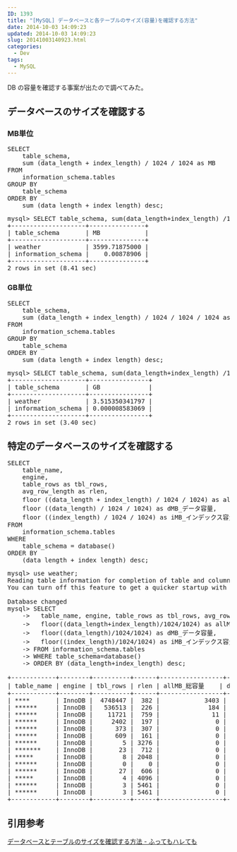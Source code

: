 ```yaml
---
ID: 1393
title: "[MySQL] データベースと各テーブルのサイズ(容量)を確認する方法"
date: 2014-10-03 14:09:23
updated: 2014-10-03 14:09:23
slug: 20141003140923.html
categories:
  - Dev
tags:
  - MySQL
---
```


DB の容量を確認する事案が出たので調べてみた。

<!--more-->
<h2>データベースのサイズを確認する</h2>
<h3>MB単位</h3>
<pre class="sql">SELECT
    table_schema,
    sum (data_length + index_length) / 1024 / 1024 as MB
FROM
    information_schema.tables
GROUP BY
    table_schema
ORDER BY
    sum (data_length + index_length) desc;</pre>

<pre class="cmd">
mysql> SELECT table_schema, sum(data_length+index_length) /1024 /1024 as MB FROM information_schema.tables GROUP BY table_schema ORDER BY sum(data_length+index_length) desc;
+--------------------+---------------+
| table_schema       | MB            |
+--------------------+---------------+
| weather            | 3599.71875000 |
| information_schema |    0.00878906 |
+--------------------+---------------+
2 rows in set (8.41 sec)
</pre>

<h3>GB単位</h3>
<pre class="sql">SELECT
    table_schema,
    sum (data_length + index_length) / 1024 / 1024 / 1024 as GB
FROM
    information_schema.tables
GROUP BY
    table_schema
ORDER BY
    sum (data_length + index_length) desc;</pre>

<pre class="cmd">
mysql> SELECT table_schema, sum(data_length+index_length) /1024 /1024/1024 as GB FROM information_schema.tables GROUP BY table_schema ORDER BY sum(data_length+index_length) desc;
+--------------------+----------------+
| table_schema       | GB             |
+--------------------+----------------+
| weather            | 3.515350341797 |
| information_schema | 0.000008583069 |
+--------------------+----------------+
2 rows in set (3.40 sec)
</pre>

<h2>特定のデータベースのサイズを確認する</h2>
<pre class="sql">SELECT
    table_name,
    engine,
    table_rows as tbl_rows,
    avg_row_length as rlen,
    floor ((data_length + index_length) / 1024 / 1024) as allMB_総容量,
    floor ((data_length) / 1024 / 1024) as dMB_データ容量,
    floor ((index_length) / 1024 / 1024) as iMB_インデックス容量
FROM
    information_schema.tables
WHERE
    table_schema = database()
ORDER BY
    (data_length + index_length) desc;</pre>

<pre class="cmd">
mysql> use weather;
Reading table information for completion of table and column names
You can turn off this feature to get a quicker startup with -A

Database changed
mysql> SELECT
    ->   table_name, engine, table_rows as tbl_rows, avg_row_length as rlen,
    ->   floor((data_length+index_length)/1024/1024) as allMB_総容量,
    ->   floor((data_length)/1024/1024) as dMB_データ容量,
    ->   floor((index_length)/1024/1024) as iMB_インデックス容量
    -> FROM information_schema.tables
    -> WHERE table_schema=database()
    -> ORDER BY (data_length+index_length) desc;

+------------+--------+----------+------+-----------------+---------------------+------------------------------+
| table_name | engine | tbl_rows | rlen | allMB_総容量    | dMB_データ容量      | iMB_インデックス容量         |
+------------+--------+----------+------+-----------------+---------------------+------------------------------+
| ****       | InnoDB |  4748447 |  382 |            3403 |                1734 |                         1669 |
| ******     | InnoDB |   536513 |  226 |             184 |                 115 |                           69 |
| ******     | InnoDB |    11721 |  759 |              11 |                   8 |                            2 |
| ******     | InnoDB |     2402 |  197 |               0 |                   0 |                            0 |
| ******     | InnoDB |      373 |  307 |               0 |                   0 |                            0 |
| ******     | InnoDB |      609 |  161 |               0 |                   0 |                            0 |
| ******     | InnoDB |        5 | 3276 |               0 |                   0 |                            0 |
| *******    | InnoDB |       23 |  712 |               0 |                   0 |                            0 |
| *****      | InnoDB |        8 | 2048 |               0 |                   0 |                            0 |
| ******     | InnoDB |        0 |    0 |               0 |                   0 |                            0 |
| ******     | InnoDB |       27 |  606 |               0 |                   0 |                            0 |
| *****      | InnoDB |        4 | 4096 |               0 |                   0 |                            0 |
| ******     | InnoDB |        3 | 5461 |               0 |                   0 |                            0 |
| ******     | InnoDB |        3 | 5461 |               0 |                   0 |                            0 |
+------------+--------+----------+------+-----------------+---------------------+------------------------------+
</pre>

<h2>引用参考</h2>
<a href="http://d.hatena.ne.jp/sho-yamasaki/20120405/1333640589" target="_blank">データベースとテーブルのサイズを確認する方法 - ふってもハレても</a>
